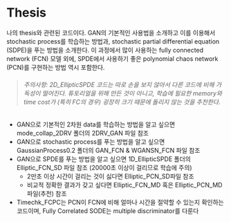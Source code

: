 # Thesis
나의 thesis와 관련된 코드이다. GAN의 기본적인 사용법을 소개하고 이를 이용해서 stochastic process를 학습하는 방법과, stochastic partial differential equation (SDPE)을 푸는 방법을 소개한다. 이 과정에서 많이 사용하는 fully connected network (FCN) 모델 외에, SPDE에서 사용하기 좋은 polynomial chaos network (PCN)를 구현하는 방법 역시 포함한다.

> ###### 주의사항: 2D_EllipticSPDE 코드는 따로 손을 보지 않아서 다른 코드에 비해 가독성이 떨어진다. 튜토리얼을 위해 만든 것이 아니고, 학습에 필요한 memory와 time cost가 (특히 FC의 경우) 굉장히 크기 때문에 돌리지 않는 것을 추천한다.

- GAN으로 기본적인 2차원 data를 학습하는 방법을 알고 싶으면 mode_collap_2DRV 폴더의 2DRV_GAN 파일 참조
- GAN으로 stochastic process를 푸는 방법을 알고 싶으면 GaussianProcess0.2 폴더의 GAN_FCN & WGANSN_FCN 파일 참조
- GAN으로 SPDE를 푸는 방법을 알고 싶으면 1D_EllipticSPDE 폴더의 Elliptic_FCN_SD 파일 참조 (20000초 이상이 걸리므로 학습에 주의)
  - 2만초 이상 시간이 걸리는 것이 싫다면 Elliptic_PCN_SD파일 참조
  - 비교적 정확한 결과가 갖고 싶다면 Elliptic_FCN_MD 혹은 Elliptic_PCN_MD파일(추천) 참조
- Timechk_FCPC는 PCN이 FCN에 비해 얼마나 시간을 절약할 수 있는지 확인하는 코드이며, Fully Correlated SODE는 multiple discriminator를 다룬다
